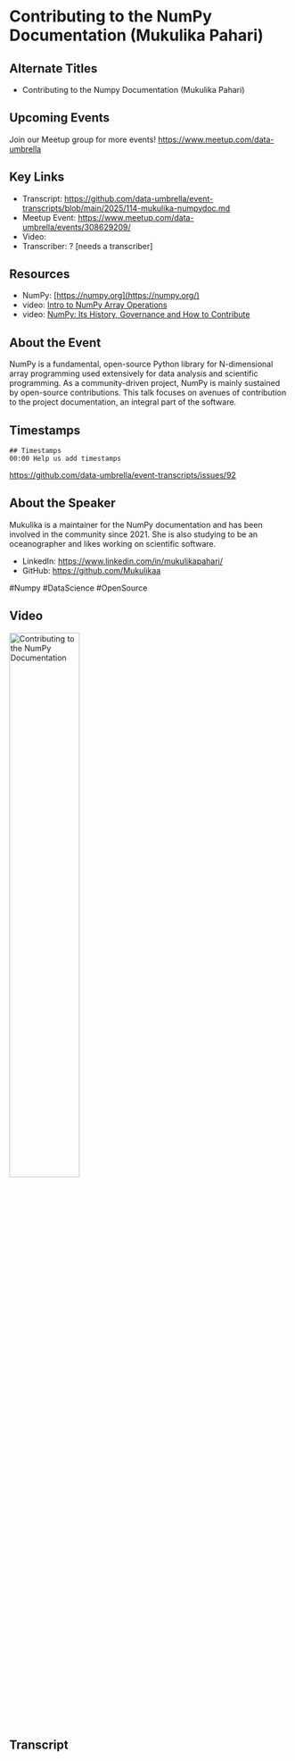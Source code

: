 # Contributing to the NumPy Documentation (Mukulika Pahari)

## Alternate Titles
- Contributing to the Numpy Documentation (Mukulika Pahari)

## Upcoming Events
Join our Meetup group for more events!
https://www.meetup.com/data-umbrella

## Key Links
- Transcript: https://github.com/data-umbrella/event-transcripts/blob/main/2025/114-mukulika-numpydoc.md
- Meetup Event: https://www.meetup.com/data-umbrella/events/308629209/
- Video: 
- Transcriber: ? [needs a transcriber]


## Resources
- NumPy: [https://numpy.org](https://numpy.org/)
- video: [Intro to NumPy Array Operations](https://www.youtube.com/watch?v=oud3Jd1FJ7c)
- video: [NumPy: Its History, Governance and How to Contribute](https://www.youtube.com/watch?v=lHJqOE5j6xE&feature=youtu.be)

## About the Event
NumPy is a fundamental, open-source Python library for N-dimensional array programming used extensively for data analysis and scientific programming. As a community-driven project, NumPy is mainly sustained by open-source contributions. 
This talk focuses on avenues of contribution to the project documentation, an integral part of the software.


## Timestamps
```
## Timestamps
00:00 Help us add timestamps
```
https://github.com/data-umbrella/event-transcripts/issues/92

## About the Speaker
Mukulika is a maintainer for the NumPy documentation and has been involved in the community since 2021. She is also studying to be an oceanographer and likes working on scientific software.


- LinkedIn: https://www.linkedin.com/in/mukulikapahari/
- GitHub: https://github.com/Mukulikaa

#Numpy #DataScience #OpenSource

## Video 
<a href="http://www.youtube.com/watch?feature=player_embedded&v=DM7f4nz6uAs" target="_blank"><img src="http://img.youtube.com/vi/DM7f4nz6uAs/0.jpg" alt="Contributing to the NumPy Documentation" width="50%" /></a>

## Transcript
